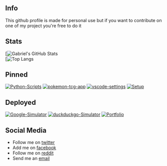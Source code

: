 <!-- Icons CDN -->
<link rel="stylesheet" href="https://use.fontawesome.com/releases/v5.15.2/css/all.css" integrity="sha384-vSIIfh2YWi9wW0r9iZe7RJPrKwp6bG+s9QZMoITbCckVJqGCCRhc+ccxNcdpHuYu" crossorigin="anonymous">

## Info

This github profile is made for personal use but if you want to contribute on one of my project you're free to do it

## Stats

[![Gabriel's GitHub Stats](https://github-readme-stats.vercel.app/api?username=GabrielCrackPro&show_icons=true&theme=dark)
<br>
[![Top Langs](https://github-readme-stats.vercel.app/api/top-langs/?username=GabrielCrackPro&theme=dark&layout=compact)

## Pinned

[![Python-Scripts](https://github-readme-stats.vercel.app/api/pin/?username=GabrielCrackPro&repo=python-scripts&theme=dark)](https://github.com/GabrielCrackPro/python-scripts)
[![pokemon-tcg-app](https://github-readme-stats.vercel.app/api/pin/?username=GabrielCrackPro&repo=pokemon-tcg-app&theme=dark)](https://github.com/GabrielCrackPro/pokemon-tcg-app)
[![vscode-settings](https://github-readme-stats.vercel.app/api/pin/?username=GabrielCrackPro&repo=vscode-settings&theme=dark)](https://github.com/GabrielCrackPro/vscode-settings)
[![Setup](https://github-readme-stats.vercel.app/api/pin/?username=GabrielCrackPro&repo=Setup&theme=dark)](https://github.com/GabrielCrackPro/Setup)

## Deployed

[![Google-Simulator](https://github-readme-stats.vercel.app/api/pin/?username=GabrielCrackPro&repo=Google-Simulator&theme=dark)](https://github.com/GabrielCrackPro/Google-Simulator)
[![duckduckgo-Simulator](https://github-readme-stats.vercel.app/api/pin/?username=GabrielCrackPro&repo=duckduckgo-Simulator&theme=dark)](https://github.com/GabrielCrackPro/duckduckgo-Simulator)
[![Portfolio](https://github-readme-stats.vercel.app/api/pin/?username=GabrielCrackPro&repo=Portfolio&theme=dark)](https://github.com/GabrielCrackPro/Portfolio)

## Social Media

- Follow me on <a href="http://twitter.com/gabrielvr01" target="blank">twitter</a>
- Add me on <a href="https://facebook.com/gabriel.vargasreyes.5" target="blank">facebook</a>
- Follow me on <a href="http://reddit.com/gabrielvr01" target="blank">reddit</a>
- Send me an <a href="mailto:gabrielcrackpro2001@gmail.com">email</a>
